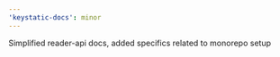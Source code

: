 ```yaml
---
'keystatic-docs': minor
---
```


Simplified reader-api docs, added specifics related to monorepo setup
